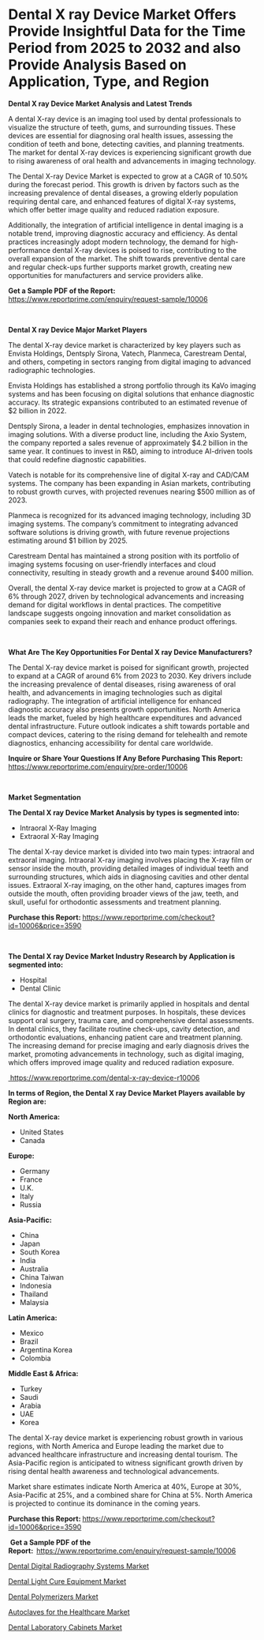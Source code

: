<p><h1>Dental X ray Device Market Offers Provide Insightful Data for the Time Period from 2025 to 2032 and also Provide Analysis Based on Application, Type, and Region</h1></p><p><strong>Dental X ray Device Market Analysis and Latest Trends</strong></p>
<p><p>A dental X-ray device is an imaging tool used by dental professionals to visualize the structure of teeth, gums, and surrounding tissues. These devices are essential for diagnosing oral health issues, assessing the condition of teeth and bone, detecting cavities, and planning treatments. The market for dental X-ray devices is experiencing significant growth due to rising awareness of oral health and advancements in imaging technology.</p><p>The Dental X-ray Device Market is expected to grow at a CAGR of 10.50% during the forecast period. This growth is driven by factors such as the increasing prevalence of dental diseases, a growing elderly population requiring dental care, and enhanced features of digital X-ray systems, which offer better image quality and reduced radiation exposure. </p><p>Additionally, the integration of artificial intelligence in dental imaging is a notable trend, improving diagnostic accuracy and efficiency. As dental practices increasingly adopt modern technology, the demand for high-performance dental X-ray devices is poised to rise, contributing to the overall expansion of the market. The shift towards preventive dental care and regular check-ups further supports market growth, creating new opportunities for manufacturers and service providers alike.</p></p>
<p><strong>Get a Sample PDF of the Report:&nbsp;</strong> <a href="https://www.reportprime.com/enquiry/request-sample/10006?utm_campaign=1845&utm_medium=2&utm_source=Github&utm_content=ia&utm_term=20032025&utm_id=dental-x-ray-device">https://www.reportprime.com/enquiry/request-sample/10006</a></p>
<p>&nbsp;</p>
<p><strong>Dental X ray Device Major Market Players</strong></p>
<p><p>The dental X-ray device market is characterized by key players such as Envista Holdings, Dentsply Sirona, Vatech, Planmeca, Carestream Dental, and others, competing in sectors ranging from digital imaging to advanced radiographic technologies. </p><p>Envista Holdings has established a strong portfolio through its KaVo imaging systems and has been focusing on digital solutions that enhance diagnostic accuracy. Its strategic expansions contributed to an estimated revenue of $2 billion in 2022.</p><p>Dentsply Sirona, a leader in dental technologies, emphasizes innovation in imaging solutions. With a diverse product line, including the Axio System, the company reported a sales revenue of approximately $4.2 billion in the same year. It continues to invest in R&D, aiming to introduce AI-driven tools that could redefine diagnostic capabilities.</p><p>Vatech is notable for its comprehensive line of digital X-ray and CAD/CAM systems. The company has been expanding in Asian markets, contributing to robust growth curves, with projected revenues nearing $500 million as of 2023.</p><p>Planmeca is recognized for its advanced imaging technology, including 3D imaging systems. The company’s commitment to integrating advanced software solutions is driving growth, with future revenue projections estimating around $1 billion by 2025.</p><p>Carestream Dental has maintained a strong position with its portfolio of imaging systems focusing on user-friendly interfaces and cloud connectivity, resulting in steady growth and a revenue around $400 million.</p><p>Overall, the dental X-ray device market is projected to grow at a CAGR of 6% through 2027, driven by technological advancements and increasing demand for digital workflows in dental practices. The competitive landscape suggests ongoing innovation and market consolidation as companies seek to expand their reach and enhance product offerings.</p></p>
<p>&nbsp;</p>
<p><strong>What Are The Key Opportunities For Dental X ray Device Manufacturers?</strong></p>
<p><p>The Dental X-ray device market is poised for significant growth, projected to expand at a CAGR of around 6% from 2023 to 2030. Key drivers include the increasing prevalence of dental diseases, rising awareness of oral health, and advancements in imaging technologies such as digital radiography. The integration of artificial intelligence for enhanced diagnostic accuracy also presents growth opportunities. North America leads the market, fueled by high healthcare expenditures and advanced dental infrastructure. Future outlook indicates a shift towards portable and compact devices, catering to the rising demand for telehealth and remote diagnostics, enhancing accessibility for dental care worldwide.</p></p>
<p><strong>Inquire or Share Your Questions If Any Before Purchasing This Report:</strong> <a href="https://www.reportprime.com/enquiry/pre-order/10006?utm_campaign=1845&utm_medium=2&utm_source=Github&utm_content=ia&utm_term=20032025&utm_id=dental-x-ray-device">https://www.reportprime.com/enquiry/pre-order/10006</a></p>
<p>&nbsp;</p>
<p><strong>Market Segmentation</strong></p>
<p><strong>The Dental X ray Device Market Analysis by types is segmented into:</strong></p>
<p><ul><li>Intraoral X-Ray Imaging</li><li>Extraoral X-Ray Imaging</li></ul></p>
<p><p>The dental X-ray device market is divided into two main types: intraoral and extraoral imaging. Intraoral X-ray imaging involves placing the X-ray film or sensor inside the mouth, providing detailed images of individual teeth and surrounding structures, which aids in diagnosing cavities and other dental issues. Extraoral X-ray imaging, on the other hand, captures images from outside the mouth, often providing broader views of the jaw, teeth, and skull, useful for orthodontic assessments and treatment planning.</p></p>
<p><strong>Purchase this Report:&nbsp;</strong><a href="https://www.reportprime.com/checkout?id=10006&price=3590&utm_campaign=1845&utm_medium=2&utm_source=Github&utm_content=ia&utm_term=20032025&utm_id=dental-x-ray-device">https://www.reportprime.com/checkout?id=10006&price=3590</a></p>
<p>&nbsp;</p>
<p><strong>The Dental X ray Device Market Industry Research by Application is segmented into:</strong></p>
<p><ul><li>Hospital</li><li>Dental Clinic</li></ul></p>
<p><p>The dental X-ray device market is primarily applied in hospitals and dental clinics for diagnostic and treatment purposes. In hospitals, these devices support oral surgery, trauma care, and comprehensive dental assessments. In dental clinics, they facilitate routine check-ups, cavity detection, and orthodontic evaluations, enhancing patient care and treatment planning. The increasing demand for precise imaging and early diagnosis drives the market, promoting advancements in technology, such as digital imaging, which offers improved image quality and reduced radiation exposure.</p></p>
<p><a href="https://www.reportprime.com/dental-x-ray-device-r10006?utm_campaign=1845&utm_medium=2&utm_source=Github&utm_content=ia&utm_term=20032025&utm_id=dental-x-ray-device">&nbsp;https://www.reportprime.com/dental-x-ray-device-r10006</a></p>
<p><strong>In terms of Region, the Dental X ray Device Market Players available by Region are:</strong></p>
<p>
    <p> <strong> North America: </strong>
        <ul>
            <li>United States</li>
            <li>Canada</li>
        </ul>
        </p> 
    <p> <strong> Europe: </strong>
        <ul>
            <li>Germany</li>
            <li>France</li>
            <li>U.K.</li>
            <li>Italy</li>
            <li>Russia</li>
        </ul>
        </p> 
    <p> <strong> Asia-Pacific: </strong>
        <ul>
            <li>China</li>
            <li>Japan</li>
            <li>South Korea</li>
            <li>India</li>
            <li>Australia</li>
            <li>China Taiwan</li>
            <li>Indonesia</li>
            <li>Thailand</li>
            <li>Malaysia</li>
        </ul>
        </p> 
    <p> <strong> Latin America: </strong>
        <ul>
            <li>Mexico</li>
            <li>Brazil</li>
            <li>Argentina Korea</li>
            <li>Colombia</li>
        </ul>
        </p> 
    <p> <strong> Middle East & Africa: </strong>
        <ul>
            <li>Turkey</li>
            <li>Saudi</li>
            <li>Arabia</li>
            <li>UAE</li>
            <li>Korea</li>
        </ul>
    </p>
    </p>
<p><p>The dental X-ray device market is experiencing robust growth in various regions, with North America and Europe leading the market due to advanced healthcare infrastructure and increasing dental tourism. The Asia-Pacific region is anticipated to witness significant growth driven by rising dental health awareness and technological advancements. </p><p>Market share estimates indicate North America at 40%, Europe at 30%, Asia-Pacific at 25%, and a combined share for China at 5%. North America is projected to continue its dominance in the coming years.</p></p>
<p><strong>Purchase this Report: </strong><a href="https://www.reportprime.com/checkout?id=10006&price=3590&utm_campaign=1845&utm_medium=2&utm_source=Github&utm_content=ia&utm_term=20032025&utm_id=dental-x-ray-device">https://www.reportprime.com/checkout?id=10006&price=3590</a></p>
<p>&nbsp;<strong>Get a Sample PDF of the Report:&nbsp;&nbsp;</strong><a href="https://www.reportprime.com/enquiry/request-sample/10006?utm_campaign=1845&utm_medium=2&utm_source=Github&utm_content=ia&utm_term=20032025&utm_id=dental-x-ray-device">https://www.reportprime.com/enquiry/request-sample/10006</a></p>
<p><strong></strong></p>
<p><p><a href="https://github.com/foustzelmsdv/Market-Research-Report-List-1/blob/main/dental-digital-radiography-systems-market.md?utm_campaign=1845&utm_medium=2&utm_source=Github&utm_content=ia&utm_term=20032025&utm_id=dental-x-ray-device">Dental Digital Radiography Systems Market</a></p><p><a href="https://github.com/papnider/Market-Research-Report-List-1/blob/main/dental-light-cure-equipment-market.md?utm_campaign=1845&utm_medium=2&utm_source=Github&utm_content=ia&utm_term=20032025&utm_id=dental-x-ray-device">Dental Light Cure Equipment Market</a></p><p><a href="https://github.com/dickstoscopg/Market-Research-Report-List-1/blob/main/dental-polymerizers-market.md?utm_campaign=1845&utm_medium=2&utm_source=Github&utm_content=ia&utm_term=20032025&utm_id=dental-x-ray-device">Dental Polymerizers Market</a></p><p><a href="https://github.com/ceranamaduvq/Market-Research-Report-List-1/blob/main/autoclaves-for-the-healthcare-market.md?utm_campaign=1845&utm_medium=2&utm_source=Github&utm_content=ia&utm_term=20032025&utm_id=dental-x-ray-device">Autoclaves for the Healthcare Market</a></p><p><a href="https://github.com/geresalgieaz/Market-Research-Report-List-1/blob/main/dental-laboratory-cabinets-market.md?utm_campaign=1845&utm_medium=2&utm_source=Github&utm_content=ia&utm_term=20032025&utm_id=dental-x-ray-device">Dental Laboratory Cabinets Market</a></p></p>